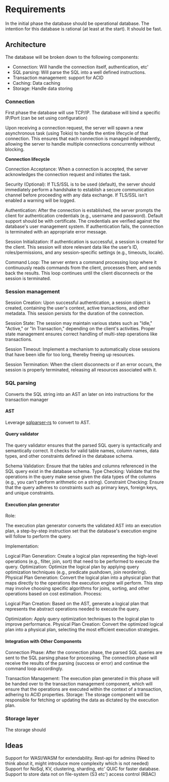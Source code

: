 # Requirements
In the initial phase the database should be operational database.
The intention for this database is rational (at least at the start).
It should be fast.


## Architecture
The database will be broken down to the following components:
* Connection: Will handle the connection itself, authentication, etc'
* SQL parsing: Will parse the SQL into a well defined instructions.
* Transaction management: support for ACID
* Caching: Data caching
* Storage: Handle data storing

### Connection
First phase the database will use TCP/IP.
The database will bind a specific IP/Port (can be set using configuration)

Upon receiving a connection request, the server will spawn a new asynchronous task (using Tokio) to handle the entire lifecycle of that connection. This ensures that each connection is managed independently, allowing the server to handle multiple connections concurrently without blocking.

<b>Connection lifecycle</b>

Connection Acceptance: When a connection is accepted, the server acknowledges the connection request and initiates the task.

Security (Optional): If TLS/SSL is to be used (default), the server should immediately perform a handshake to establish a secure communication channel before proceeding with any data exchange.
If TLS/SSL isn't enabled a warning will be logged.

Authentication: After the connection is established, the server prompts the client for authentication credentials (e.g., username and password). 
Default support should be with certificate.
The credentials are verified against the database's user management system. If authentication fails, the connection is terminated with an appropriate error message.

Session Initialization: If authentication is successful, a session is created for the client. This session will store relevant data like the user’s ID, roles/permissions, and any session-specific settings (e.g., timeouts, locale).

Command Loop: The server enters a command processing loop where it continuously reads commands from the client, processes them, and sends back the results. This loop continues until the client disconnects or the session is terminated.

### Session management
Session Creation: Upon successful authentication, a session object is created, containing the user's context, active transactions, and other metadata. This session persists for the duration of the connection.

Session State: The session may maintain various states such as "Idle," "Active," or "In Transaction," depending on the client's activities. Proper state management ensures correct handling of multi-step operations like transactions.

Session Timeout: Implement a mechanism to automatically close sessions that have been idle for too long, thereby freeing up resources.

Session Termination: When the client disconnects or if an error occurs, the session is properly terminated, releasing all resources associated with it.


### SQL parsing
Converts the SQL string into an AST an later on into instructions for the transaction manager

#### AST
Leverage [sqlparser-rs](https://github.com/sqlparser-rs/sqlparser-rs) to convert to AST.

#### Query validator
The query validator ensures that the parsed SQL query is syntactically and semantically correct. It checks for valid table names, column names, data types, and other constraints defined in the database schema.

Schema Validation: Ensure that the tables and columns referenced in the SQL query exist in the database schema.
Type Checking: Validate that the operations in the query make sense given the data types of the columns (e.g., you can't perform arithmetic on a string).
Constraint Checking: Ensure that the query adheres to constraints such as primary keys, foreign keys, and unique constraints.

#### Execution plan generator
Role:

The execution plan generator converts the validated AST into an execution plan, a step-by-step instruction set that the database's execution engine will follow to perform the query.

Implementation:

Logical Plan Generation: Create a logical plan representing the high-level operations (e.g., filter, join, sort) that need to be performed to execute the query.
Optimization: Optimize the logical plan by applying query optimization techniques (e.g., predicate pushdown, join reordering).
Physical Plan Generation: Convert the logical plan into a physical plan that maps directly to the operations the execution engine will perform. This step may involve choosing specific algorithms for joins, sorting, and other operations based on cost estimation.
Process:

Logical Plan Creation: Based on the AST, generate a logical plan that represents the abstract operations needed to execute the query.

Optimization: Apply query optimization techniques to the logical plan to improve performance.
Physical Plan Creation: Convert the optimized logical plan into a physical plan, selecting the most efficient execution strategies.

#### Integration with Other Components

Connection Phase: After the connection phase, the parsed SQL queries are sent to the SQL parsing phase for processing. The connection phase will receive the results of the parsing (success or error) and continue the command loop accordingly.

Transaction Management: The execution plan generated in this phase will be handed over to the transaction management component, which will ensure that the operations are executed within the context of a transaction, adhering to ACID properties.
Storage: The storage component will be responsible for fetching or updating the data as dictated by the execution plan.

### Storage layer
The storage should 


## Ideas
Support for WASI/WASM for extendability.
Rest-api for admins (Need to think about it, might introduce more complexity which is not needed)
Support for NoSql, KV, clustering, sharding, etc'
QUIC for faster database.
Support to store data not on file-system (S3 etc')
access control (RBAC)

